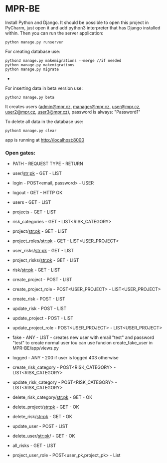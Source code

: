 # MPR-BE

Install Python and Django. It should be possible to open this project in PyCharm, just open it and add python3
interpreter that has Django installed within. Then you can run the server application:

```
python manage.py runserver
```

For creating database use:
```
python3 manage.py makemigrations --merge //if needed
python manage.py makemigrations
python manage.py migrate 
```

-


For inserting data in beta version use:
```
python3 manage.py beta
```
It creates users (admin@mpr.cz, manager@mpr.cz, user@mpr.cz, user2@mpr.cz, user3@mpr.cz), password is always: "Password1"

To delete all data in the database use:
```
python3 manage.py clear
```

app is running at <http://localhost:8000>


### Open gates:
- PATH - REQUEST TYPE - RETURN
- user/<str:pk> - GET - LIST<USER>
- login - POST<email, password> - USER
- logout - GET - HTTP OK
- users - GET - LIST<USER>
- projects - GET - LIST<PROJECT>
- risk_categories - GET - LIST<RISK_CATEGORY>
- project/<str:pk> - GET - LIST<PROJECT>
- project_roles/<str:pk> - GET - LIST<USER_PROJECT>
- user_risks/<str:pk> - GET - LIST<RISK>
- project_risks/<str:pk> - GET - LIST<RISK>
- risk/<str:pk> - GET - LIST<RISK>
- create_project - POST<PROJECT> - LIST<PROJECT>
- create_project_role - POST<USER_PROJECT> - LIST<USER_PROJECT>
- create_risk - POST<RISK> - LIST<RISK> 
- update_risk - POST<RISK> - LIST<RISK>
- update_project - POST<PROJECT> - LIST<PROJECT>
- update_project_role - POST<USER_PROJECT> - LIST<USER_PROJECT>

- fake - ANY - LIST<USER> - creates new user with email "test" and password "test" to create normal user tou can use 
funcion create_fake_user in MPR-BE/app/views.py
- logged - ANY - 200 if user is logged 403 otherwise
- create_risk_category - POST<RISK_CATEGORY> - LIST<RISK_CATEGORY>
- update_risk_category - POST<RISK_CATEGORY> - LIST<RISK_CATEGORY>
- delete_risk_category/<str:pk> - GET - OK
- delete_project/<str:pk> - GET - OK
- delete_risk/<str:pk> - GET - OK
- update_user - POST<USER> - LIST<USER>
- delete_user/<str:pk>/ - GET - OK
- all_risks - GET - LIST<RISK>
- project_user_role - POST<user_pk,project_pk> - List<UserProject>
